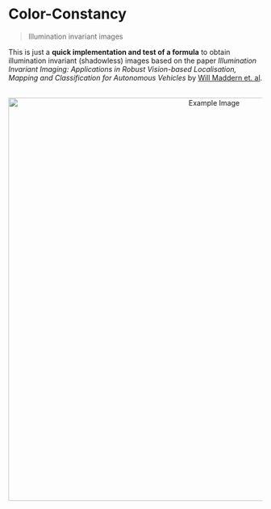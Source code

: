 # Color-Constancy
> Illumination invariant images

This is just a **quick implementation and test of a formula** to obtain illumination invariant (shadowless) images based on the paper *Illumination Invariant Imaging: Applications in Robust Vision-based Localisation, Mapping and Classification for Autonomous Vehicles* by [Will Maddern et. al](http://ori.ox.ac.uk/ori-people/will-maddern/).

<div align="center">
  <br>
  <img src="https://raw.githubusercontent.com/TSchattschneider/Color-Constancy/master/example.svg" alt="Example Image" width="800">
</div>
